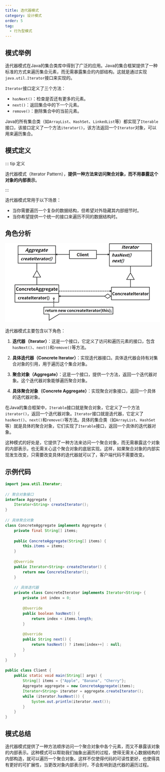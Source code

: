 ```yaml
---
title: 迭代器模式
category: 设计模式
order: 5
tag:
  - 行为型模式
---
```


## 模式举例

迭代器模式在Java的集合类库中得到了广泛的应用。Java的集合框架提供了一种标准的方式来遍历集合元素，而无需暴露集合的内部结构。这就是通过实现`java.util.Iterator`接口来实现的。

`Iterator`接口定义了三个方法：

- `hasNext()`：检查是否还有更多的元素。
- `next()`：返回集合中的下一个元素。
- `remove()`：删除集合中的当前元素。

Java的所有集合类（如`ArrayList`、`HashSet`、`LinkedList`等）都实现了`Iterable`接口，该接口定义了一个方法`iterator()`，该方法返回一个`Iterator`对象，可以用来遍历集合。

## 模式定义

::: tip 定义

迭代器模式（Iterator Pattern），**提供一种方法来访问聚合对象，而不用暴露这个对象的内部表示**。

:::

迭代器模式常用于以下场景：

- 当你需要遍历一个复杂的数据结构，但希望对外隐藏其内部细节时。
- 当你希望提供一个统一的接口来遍历不同的数据结构时。

## 角色分析

![image-20240616214143738](images/05_迭代器模式/image-20240616214143738.png)

迭代器模式主要包含以下角色：

1. **迭代器（Iterator）**：这是一个接口，它定义了访问和遍历元素的接口，包含`hasNext()`、`next()`和`remove()`等方法。

2. **具体迭代器（Concrete Iterator）**：实现迭代器接口。具体迭代器会持有对集合对象的引用，用于遍历这个集合对象。

3. **聚合对象（Aggregate）**：这是一个接口，提供一个方法，返回一个迭代器对象。这个迭代器对象能够遍历聚合对象。

4. **具体聚合对象（Concrete Aggregate）**：实现聚合对象接口，返回一个具体的迭代器对象。

在Java的集合框架中，`Iterable`接口就是聚合对象，它定义了一个方法`iterator()`，返回一个迭代器对象。`Iterator`接口就是迭代器，它定义了`hasNext()`、`next()`和`remove()`等方法。具体的集合类（如`ArrayList`、`HashSet`等）就是具体的聚合对象，它们实现了`Iterable`接口，返回一个具体的迭代器对象。

这种模式的好处是，它提供了一种方法来访问一个聚合对象，而无需暴露这个对象的内部表示，也无需关心这个聚合对象的底层实现。这样，如果聚合对象的内部实现发生改变，只需要改变具体的迭代器就可以了，客户端代码不需要改变。

## 示例代码

```java
import java.util.Iterator;

// 聚合对象接口
interface Aggregate {
    Iterator<String> createIterator();
}

// 具体聚合对象
class ConcreteAggregate implements Aggregate {
    private final String[] items;

    public ConcreteAggregate(String[] items) {
        this.items = items;
    }

    @Override
    public Iterator<String> createIterator() {
        return new ConcreteIterator();
    }

    // 具体迭代器
    private class ConcreteIterator implements Iterator<String> {
        private int index = 0;

        @Override
        public boolean hasNext() {
            return index < items.length;
        }

        @Override
        public String next() {
            return hasNext() ? items[index++] : null;
        }
    }
}

public class Client {
    public static void main(String[] args) {
        String[] items = {"Apple", "Banana", "Cherry"};
        Aggregate aggregate = new ConcreteAggregate(items);
        Iterator<String> iterator = aggregate.createIterator();
        while (iterator.hasNext()) {
            System.out.println(iterator.next());
        }
    }
}
```

## 模式总结

迭代器模式提供了一种方法顺序访问一个聚合对象中各个元素，而又不暴露该对象的内部表示。这种模式可以帮助我们抽象出遍历的过程，使得无需关心数据结构的内部构造，就可以遍历一个聚合对象。这样不仅使得代码的可读性更好，也使得具有更好的可扩展性，当更改对象内部表示时，不会影响到迭代器的遍历过程。







